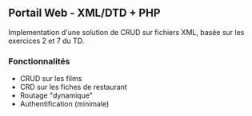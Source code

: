 ## Portail Web - XML/DTD + PHP

Implementation d'une solution de CRUD sur fichiers XML, basée sur les exercices 2 et 7 du TD.

### Fonctionnalités

- CRUD sur les films
- CRD sur les fiches de restaurant
- Routage "dynamique"
- Authentification (minimale)
